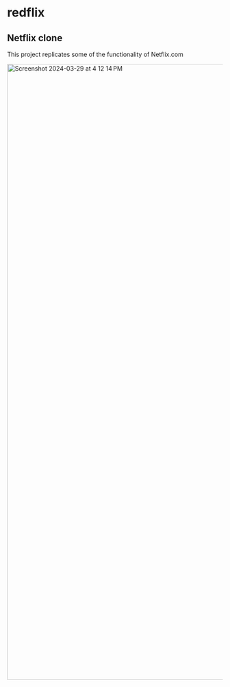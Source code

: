 # redflix
## Netflix clone
This project replicates some of the functionality of Netflix.com

<img width="1437" alt="Screenshot 2024-03-29 at 4 12 14 PM" src="https://github.com/redlac/redflix/assets/3150552/13a42c26-077c-42f4-b3c2-9562d4ba2b3d">
